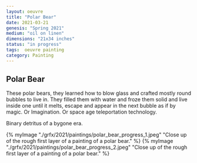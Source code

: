 ```yaml
---
layout: oeuvre 
title: "Polar Bear"
date: 2021-03-21
genesis: "Spring 2021"
medium: "oil on linen"
dimensions: "21x34 inches"
status: "in progress" 
tags:  oeuvre painting 
category: Painting 
---
```




## Polar Bear

These polar bears, they learned how to blow glass and crafted mostly round bubbles to live in.  They filled them with water and froze them solid and live inside one until it melts, escape and appear in the next bubble as if by magic.  Or Imagination. Or space age teleportation technology.  

Binary detritus of a bygone era.

{% myImage "./grfx/2021/paintings/polar_bear_progress_1.jpeg" "Close up of the rough first layer of a painting of a polar bear." %}
{% myImage "./grfx/2021/paintings/polar_bear_progress_2.jpeg" "Close up of the rough first layer of a painting of a polar bear." %}

